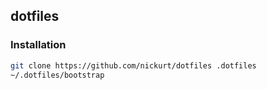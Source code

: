 ## dotfiles
### Installation
```bash
git clone https://github.com/nickurt/dotfiles .dotfiles
~/.dotfiles/bootstrap
```